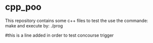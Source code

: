# cpp_poo
This repository contains some c++ files
to test the use the commande: make 
and execute by: ./prog

#this is a line added in order to test concourse trigger
